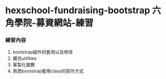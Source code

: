 # hexschool-fundraising-bootstrap 六角學院-募資網站-練習

### 練習內容

1. bootstrap組件的套用以及修改
2. 擴充utilities
3. 客製化變數
4. 熟悉bootstrap套用class的寫作方式
